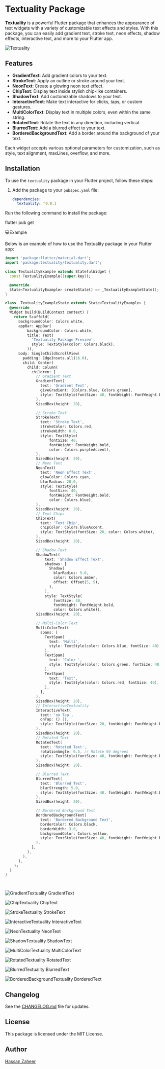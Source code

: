 # Textuality Package

**Textuality** is a powerful Flutter package that enhances the appearance of text widgets with a variety of customizable text effects and styles. With this package, you can easily add gradient text, stroke text, neon effects, shadow effects, interactive text, and more to your Flutter app.

![Textuality](https://github.com/user-attachments/assets/6ab7512e-b78d-40b6-b5bc-bc6b45d97582)

## Features

- **GradientText**: Add gradient colors to your text.
- **StrokeText**: Apply an outline or stroke around your text.
- **NeonText**: Create a glowing neon text effect.
- **ChipText**: Display text inside stylish chip-like containers.
- **ShadowText**: Add customizable shadows to your text.
- **InteractiveText**: Make text interactive for clicks, taps, or custom gestures.
- **MultiColorText**: Display text in multiple colors, even within the same string.
- **RotatedText**: Rotate the text in any direction, including vertical.
- **BlurredText**: Add a blurred effect to your text.
- **BorderedBackgroundText**: Add a border around the background of your text.

Each widget accepts various optional parameters for customization, such as style, text alignment, maxLines, overflow, and more.

## Installation

To use the `textuality` package in your Flutter project, follow these steps:

1. Add the package to your `pubspec.yaml` file:

   ```yaml
   dependencies:
     textuality: ^0.0.1
   
Run the following command to install the package:

flutter pub get

💻Example 

Below is an example of how to use the Textuality package in your Flutter app:
```dart
import 'package:flutter/material.dart';
import 'package:textuality/textuality.dart';

class TextualityExample extends StatefulWidget {
  const TextualityExample({super.key});

  @override
  State<TextualityExample> createState() => _TextualityExampleState();
}

class _TextualityExampleState extends State<TextualityExample> {
  @override
  Widget build(BuildContext context) {
    return Scaffold(
      backgroundColor: Colors.white,
      appBar: AppBar(
          backgroundColor: Colors.white,
          title: Text(
            'Textuality Package Preview',
            style: TextStyle(color: Colors.black),
          )),
      body: SingleChildScrollView(
        padding: EdgeInsets.all(16.0),
        child: Center(
          child: Column(
            children: [
              // Gradient Text
              GradientText(
                text: 'Gradient Text',
                giveGradient: [Colors.blue, Colors.green],
                style: TextStyle(fontSize: 40, fontWeight: FontWeight.bold),
              ),
              SizedBox(height: 20),

              // Stroke Text
              StrokeText(
                text: 'Stroke Text',
                strokeColor: Colors.red,
                strokeWidth: 8.0,
                style: TextStyle(
                    fontSize: 40,
                    fontWeight: FontWeight.bold,
                    color: Colors.purpleAccent),
              ),
              SizedBox(height: 20),
              // Neon Text
              NeonText(
                text: 'Neon Effect Text',
                glowColor: Colors.cyan,
                blurRadius: 20.0,
                style: TextStyle(
                    fontSize: 40,
                    fontWeight: FontWeight.bold,
                    color: Colors.blue),
              ),
              SizedBox(height: 20),
              // Text Chips
              ChipText(
                text: 'Text Chip',
                chipColor: Colors.blueAccent,
                style: TextStyle(fontSize: 20, color: Colors.white),
              ),
              SizedBox(height: 20),

              // Shadow Text
              ShadowText(
                  text: 'Shadow Effect Text',
                  shadows: [
                    Shadow(
                      blurRadius: 5.0,
                      color: Colors.amber,
                      offset: Offset(5, 5),
                    ),
                  ],
                  style: TextStyle(
                      fontSize: 40,
                      fontWeight: FontWeight.bold,
                      color: Colors.white)),
              SizedBox(height: 20),

              // Multi-Color Text
              MultiColorText(
                spans: [
                  TextSpan(
                    text: 'Multi',
                    style: TextStyle(color: Colors.blue, fontSize: 40),
                  ),
                  TextSpan(
                    text: 'Color ',
                    style: TextStyle(color: Colors.green, fontSize: 40),
                  ),
                  TextSpan(
                    text: 'Text',
                    style: TextStyle(color: Colors.red, fontSize: 40),
                  ),
                ],
              ),
              SizedBox(height: 20),
              // InteractiveTextuality
              InteractiveText(
                text: 'on Tap',
                onTap: () {},
                style: TextStyle(fontSize: 20, fontWeight: FontWeight.bold),
              ),
              SizedBox(height: 20),
              // Rotated Text
              RotatedText(
                text: 'Rotated Text',
                rotationAngle: 0.5, // Rotate 90 degrees
                style: TextStyle(fontSize: 40, fontWeight: FontWeight.bold),
              ),
              SizedBox(height: 20),

              // Blurred Text
              BlurredText(
                text: 'Blurred Text',
                blurStrength: 5.0,
                style: TextStyle(fontSize: 40, fontWeight: FontWeight.bold),
              ),
              SizedBox(height: 20),

              // Bordered Background Text
              BorderedBackgroundText(
                text: 'Bordered Background Text',
                borderColor: Colors.black,
                borderWidth: 3.0,
                backgroundColor: Colors.yellow,
                style: TextStyle(fontSize: 40, fontWeight: FontWeight.bold),
              ),
            ],
          ),
        ),
      ),
    );
  }
}

    
 ```
![GradientTextuality](https://github.com/user-attachments/assets/7bb68d2a-80e4-4c2d-bc82-a441fdd93086)
GradientText

![ChipTextuality](https://github.com/user-attachments/assets/76f6aee5-2a15-4a64-8719-7a6eabb00939)
ChipText

![StrokeTextuality](https://github.com/user-attachments/assets/dae8275b-c36e-41a5-aa19-630a85f9818f)
StrokeText

![InteractiveTextuality](https://github.com/user-attachments/assets/4038d91b-bc26-4675-bc2a-4b104bf1abc5)
InteractiveText

![NeonTextuality](https://github.com/user-attachments/assets/9d7f02b6-20fa-4cf1-99a7-cae69e94a3f4)
NeonText

![ShadowTextuality](https://github.com/user-attachments/assets/65ffc000-8830-49fb-a203-16cf08d234f4)
ShadowText

![MultiColorTextuality](https://github.com/user-attachments/assets/6b07c1f7-b7eb-416c-b478-b89624d01354)
MultiColorText

![RotatedTextuality](https://github.com/user-attachments/assets/bac0abb1-feff-45e0-83a0-9ba021339c2f)
RotatedText

![BlurredTextuality](https://github.com/user-attachments/assets/b2a87199-ca98-446a-9330-d02213618ae6)
BlurredText

![BorderedBackgroundTextuality](https://github.com/user-attachments/assets/0837887d-4533-4f01-8f7a-6f7ac85ac403)
BorderedText

## Changelog

See the [CHANGELOG.md](https://github.com/hassan21zaheer/textuality/blob/main/CHANGELOG.md) file for updates.

## License

This package is licensed under the MIT License.

## Author

[Hassan Zaheer](https://www.linkedin.com/in/hassanzaheer21/)

